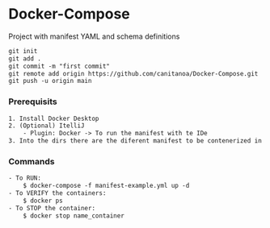 # Docker-Compose
Project with manifest YAML and schema definitions

```txt
git init
git add .
git commit -m "first commit"
git remote add origin https://github.com/canitanoa/Docker-Compose.git
git push -u origin main
```

### Prerequisits 

```txt
1. Install Docker Desktop
2. (Optional) ItelliJ 
    - Plugin: Docker -> To run the manifest with te IDe
3. Into the dirs there are the diferent manifest to be contenerized in Docker 
```
### Commands
```txt
- To RUN: 
    $ docker-compose -f manifest-example.yml up -d
- To VERIFY the containers:
    $ docker ps
- To STOP the container:
    $ docker stop name_container
```


